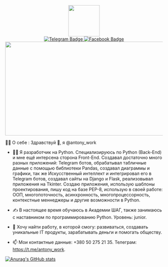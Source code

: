 <div id="header" align="center">
  <img src="https://media.giphy.com/media/v1.Y2lkPTc5MGI3NjExNDQ2MWNlNmNkMDY3N2JlMGQ3Y2ZkZTA5YWI2ZDVlMmYzZTMyZmM3OCZjdD1z/M9gbBd9nbDrOTu1Mqx/giphy.gif" width="100"/>
</div>

<div id="badges" align="center">
  <a href="https://t.me/antony_work">
    <img src="https://img.shields.io/badge/Telegram-blue?style=for-the-badge&logo=telegram&logoColor=white" alt="Telegram Badge"/>
  </a>
  <a href="https://www.facebook.com/profile.php?id=100027781775657">
    <img src="https://img.shields.io/badge/Facebook-blue?style=for-the-badge&logo=facebook&logoColor=white" alt="Facebook Badge"/>
  </a>
</div>
  
<div align="center">
  <img src="https://media.giphy.com/media/v1.Y2lkPTc5MGI3NjExYzc4MTdlMjRjYWQwYTJmMDUxZmVhOGQ0NGZhYzc3NWNiNDVlYWQwZCZjdD1n/dWesBcTLavkZuG35MI/giphy.gif" width="600" height="300"/>
</div>

:man_technologist: О себе : Здравствуй 👦, я @antony_work
- :man_student: Я разработчик на Python. Cпециализируюсь по Python (Back-End) и мне ещё интерсена сторона Front-End. Создавал достаточно много разных приложений: Telegram ботов, обрабатывал табличные данные с помощью библиотеки Pandas, создавал диаграммы и графики, так же Искусственный интеллект и интегрировал его в Telegram ботов, создавал сайты на Django и Flask, реализовывал приложения на Tkinter. Создаю приложения, использую шаблоны проектирования, пишу код на базе PEP-8, использую в своей работе: ООП, многопоточность, асинхронность, многопроцессорность, контекстные меннеджеры и другие возможности в Python. 

- :writing_hand: В настоящее время обучаюсь в Академии ШАГ, также занимаюсь с наставником по программированию Python. Уровень: junior.

- :pray: Хочу найти работу, в которой смогу: развиваться, создавать уникальные IT продукты, зарабатывать деньги и помогать обществу.

- :mailbox: Мои контактные данные: +380 50 275 21 35. Телеграм: https://t.me/antony_work.

[![Anurag's GitHub stats](https://github-readme-stats.vercel.app/api?username=Antony-Profi)](https://github.com/anuraghazra/github-readme-stats)

